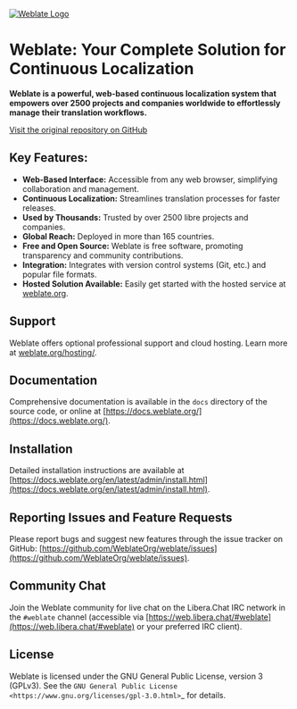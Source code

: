 [![Weblate Logo](https://s.weblate.org/cdn/Logo-Darktext-borders.png)](https://weblate.org/)

# Weblate: Your Complete Solution for Continuous Localization

**Weblate is a powerful, web-based continuous localization system that empowers over 2500 projects and companies worldwide to effortlessly manage their translation workflows.**

[Visit the original repository on GitHub](https://github.com/WeblateOrg/weblate)

## Key Features:

*   **Web-Based Interface:** Accessible from any web browser, simplifying collaboration and management.
*   **Continuous Localization:** Streamlines translation processes for faster releases.
*   **Used by Thousands:** Trusted by over 2500 libre projects and companies.
*   **Global Reach:** Deployed in more than 165 countries.
*   **Free and Open Source:**  Weblate is free software, promoting transparency and community contributions.
*   **Integration:**  Integrates with version control systems (Git, etc.) and popular file formats.
*   **Hosted Solution Available:**  Easily get started with the hosted service at [weblate.org](https://weblate.org/).

## Support

Weblate offers optional professional support and cloud hosting. Learn more at [weblate.org/hosting/](https://weblate.org/hosting/).

## Documentation

Comprehensive documentation is available in the `docs` directory of the source code, or online at [https://docs.weblate.org/](https://docs.weblate.org/).

## Installation

Detailed installation instructions are available at [https://docs.weblate.org/en/latest/admin/install.html](https://docs.weblate.org/en/latest/admin/install.html).

## Reporting Issues and Feature Requests

Please report bugs and suggest new features through the issue tracker on GitHub: [https://github.com/WeblateOrg/weblate/issues](https://github.com/WeblateOrg/weblate/issues).

## Community Chat

Join the Weblate community for live chat on the Libera.Chat IRC network in the `#weblate` channel (accessible via [https://web.libera.chat/#weblate](https://web.libera.chat/#weblate) or your preferred IRC client).

## License

Weblate is licensed under the GNU General Public License, version 3 (GPLv3).  See the `GNU General Public License <https://www.gnu.org/licenses/gpl-3.0.html>`_ for details.